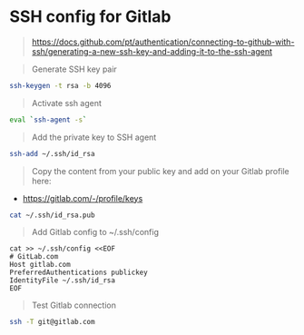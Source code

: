 # SSH config for Gitlab

> https://docs.github.com/pt/authentication/connecting-to-github-with-ssh/generating-a-new-ssh-key-and-adding-it-to-the-ssh-agent

> Generate SSH key pair

```bash
ssh-keygen -t rsa -b 4096
```

> Activate ssh agent

```bash
eval `ssh-agent -s`
```

> Add the private key to SSH agent

```bash
ssh-add ~/.ssh/id_rsa
```

> Copy the content from your public key and add on your Gitlab profile here:
- https://gitlab.com/-/profile/keys

```bash
cat ~/.ssh/id_rsa.pub
```

> Add Gitlab config to ~/.ssh/config

```
cat >> ~/.ssh/config <<EOF
# GitLab.com
Host gitlab.com
PreferredAuthentications publickey
IdentityFile ~/.ssh/id_rsa
EOF
```

> Test Gitlab connection

```bash
ssh -T git@gitlab.com
```
